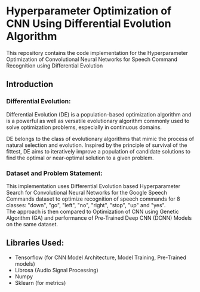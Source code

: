 # Hyperparameter Optimization of CNN Using Differential Evolution Algorithm
This repository contains the code implementation for the Hyperparameter Optimization of Convolutional Neural Networks for Speech Command Recognition using Differential Evolution

## Introduction

### Differential Evolution:  
Differential Evolution (DE) is a population-based optimization algorithm and is a powerful as well as versatile evolutionary algorithm commonly used to solve optimization problems, especially in continuous domains.

DE belongs to the class of evolutionary algorithms that mimic the process of natural selection and evolution. Inspired by the principle of survival of the fittest, DE aims to iteratively improve a population of candidate solutions to find the optimal or near-optimal solution to a given problem.

### Dataset and Problem Statement:  
This implementation uses Differential Evolution based Hyperparameter Search for Convolutional Neural Networks for the Google Speech Commands dataset to optimize recognition of speech commands for 8 classes: "down", "go", "left", "no", "right", "stop", "up" and "yes".  
The approach is then compared to Optimization of CNN using Genetic Algorithm (GA) and performance of Pre-Trained Deep CNN (DCNN) Models on the same dataset.

## Libraries Used:
- Tensorflow (for CNN Model Architecture, Model Training, Pre-Trained models)
- Librosa (Audio Signal Processing)
- Numpy
- Sklearn (for metrics)
